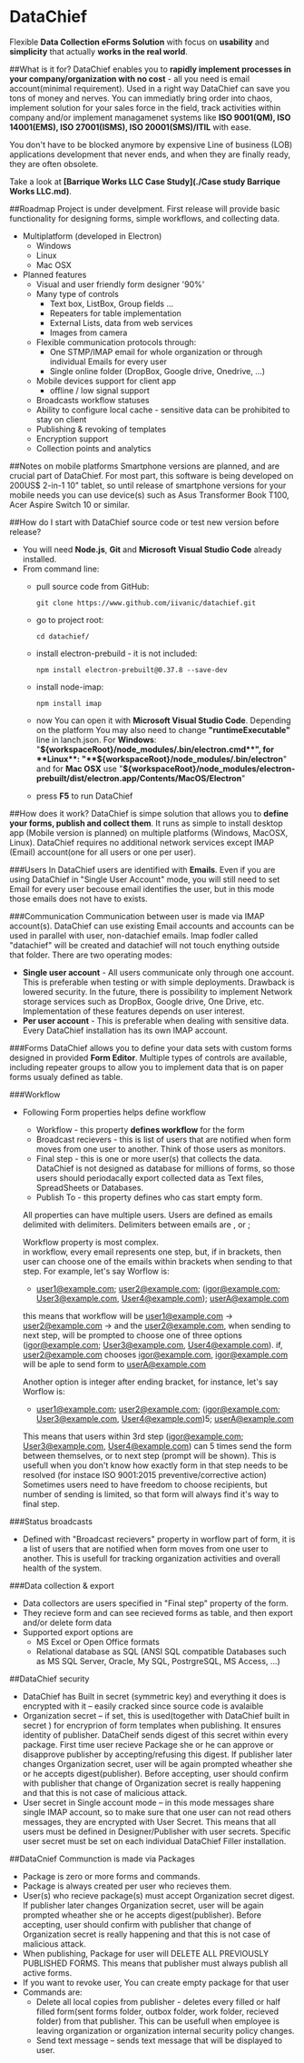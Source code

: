 # DataChief
Flexible **Data Collection eForms Solution** with focus on **usability** and **simplicity** that actually **works in the real world**.

##What is it for?
DataChief enables you to **rapidly implement processes in your company/organization with no cost** - all you need is email account(minimal requirement). Used in a right way DataChief can save you tons of money and nerves. You can immediatly bring order into chaos, implement solution for your sales force in the field, track activities within company and/or implement managamenet systems like **ISO 9001(QM), ISO 14001(EMS), ISO 27001(ISMS), ISO 20001(SMS)/ITIL** with ease. 

You don't have to be blocked anymore by expensive Line of business (LOB) applications development that never ends, and when they are finally ready, they are often obsolete.

Take a look at **[Barrique Works LLC Case Study](./Case study Barrique Works LLC.md)**. 

##Roadmap
Project is under develpment. First release will provide basic functionality for designing forms, simple workflows, and collecting data.
* Multiplatform (developed in Electron)
    * Windows
    * Linux
    * Mac OSX
* Planned features
    * Visual and user friendly form designer '90%'
    * Many type of controls
        * Text box, ListBox, Group fields ...
        * Repeaters for table implementation
        * External Lists, data from web services
        * Images from camera
    * Flexible communication protocols through:
        * One STMP/IMAP email for whole organization or through individual Emails for every user
        * Single online folder (DropBox, Google drive, Onedrive, ...)
    * Mobile devices support for client app
        * offline / low signal support
    * Broadcasts workflow statuses
    * Ability to configure local cache - sensitive data can be prohibited to stay on client
    * Publishing & revoking of templates
    * Encryption support
    * Collection points and analytics
 
##Notes on mobile platforms
Smartphone versions are planned, and are crucial part of DataChief. For most part, this software is being developed on 200US$ 2-in-1 10" tablet, so until release of smartphone versions for your mobile needs you can use device(s) such as Asus Transformer Book T100, Acer Aspire Switch 10 or similar.
 
##How do I start with DataChief source code or test new version before release?
* You will need **Node.js**, **Git** and **Microsoft Visual Studio Code** already installed.
* From command line:
    * pull source code from GitHub:
    
        `git clone https://www.github.com/iivanic/datachief.git`
    * go to project root: 
    
        `cd datachief/`
    * install electron-prebuild - it is not included: 
    
        `npm install electron-prebuilt@0.37.8 --save-dev`
    * install node-imap: 
    
        `npm install imap`
    * now You can open it with **Microsoft Visual Studio Code**. Depending on the platform You may also need to change **"runtimeExecutable"** line in lanch.json. For **Windows**: "**${workspaceRoot}/node_modules/.bin/electron.cmd**", for **Linux**: "**${workspaceRoot}/node_modules/.bin/electron**" and for **Mac OSX** use "**${workspaceRoot}/node_modules/electron-prebuilt/dist/electron.app/Contents/MacOS/Electron**"
    * press **F5** to run DataChief
    
##How does it work?
DataChief is simpe solution that allows you to **define your forms, publish and collect them**. It runs as simple to install desktop app (Mobile version is planned) on multiple platforms (Windows, MacOSX, Linux). DataChief requires no additional network services except IMAP (Email) account(one for all users or one per user).

###Users
In DataChief users are identified with **Emails**. Even if you are using DataChief in "Single User Account" mode, you will still need to set Email for every user becouse email identifies the user, but in this mode those emails does not have to exists.

###Communication
Communication between user is made via IMAP account(s). DataChief can use existing Email accounts and accounts can be used in parallel with user, non-datachief emails. Imap fodler called "datachief" will be created and datachief will not touch enything outside that folder. There are two operating modes:
* **Single user account** - All users communicate only through one account. This is preferable when testing or with simple deployments. Drawback is lowered security. In the future, there is possibility to implement Network storage services such as DropBox, Google drive, One Drive, etc. Implementation of these features depends on user interest.
* **Per user account** - This is preferable when dealing with sensitive data. Every DataChief installation has its own IMAP account.

###Forms
DataChief allows you to define your data sets with custom forms designed in provided **Form Editor**. Multiple types of controls are available, including repeater groups to allow you to implement data that is on paper forms usualy defined as table.

###Workflow
* Following Form properties helps define workflow
    * Workflow - this property **defines workflow** for the form
    * Broadcast recievers - this is list of users that are notified when form moves from one user to another. Think of those users as monitors.
    * Final step - this is one or more user(s) that collects the data. DataChief is not designed as database for millions of forms, so those users should periodacally export collected data as Text files, SpreadSheets or Databases.
    * Publish To - this property defines who cas start empty form. 
     
     All properties can have multiple users. Users are defined as emails delimited with delimiters.
     Delimiters between emails are , or ;

     Workflow property is most complex.   
     in workflow, every email represents one step, but, if in brackets, then user can choose one of the emails within brackets when sending to that step.
     For example, let's say Worflow is: 
     * user1@example.com; user2@example.com; (igor@example.com; User3@example.com, User4@example.com); userA@example.com

     this means that workflow will be user1@example.com -> user2@example.com -> 
     and the user2@example.com, when sending to next step, will be prompted to choose one of three options (igor@example.com; User3@example.com, User4@example.com).
     if, user2@example.com chooses igor@example.com, igor@example.com will be aple to send form to userA@example.com
    
     Another option is integer after ending bracket, for instance, let's say Worflow is:
     * user1@example.com; user2@example.com; (igor@example.com; User3@example.com, User4@example.com)5; userA@example.com
     
     This means that users within 3rd step (igor@example.com; User3@example.com, User4@example.com) can 5 times send the form between
     themselves, or to next step (prompt will be shown).
     This is usefull when you don't know how exactly form in that step needs to be resolved (for instace ISO 9001:2015 preventive/corrective action)
     Sometimes users need to have freedom to choose recipients, but number of sending is limited, so that form will always find it's way
     to final step.

###Status broadcasts
* Defined with "Broadcast recievers" property in worflow part of form, it is a list of users that are notified when form moves from one user to another. This is usefull for tracking organization activities and overall health of the system.

###Data collection & export
* Data collectors are users specified in "Final step" property of the form.
* They recieve form and can see recieved forms as table, and then export and/or delete form data
* Supported export options are 
    * MS Excel or Open Office formats
    * Relational database as SQL (ANSI SQL compatible Databases such as MS SQL Server, Oracle, My SQL, PostrgreSQL, MS Access, ...)

##DataChief security
* DataChief has Built in secret (symmetric key) and everything it does is encrypted with it – easily cracked since source code is avalaible
* Organization secret – if set, this is used(together with DataChief built in secret ) for encryprion of form templates when publishing. It ensures identity of publisher. DataCheif sends digest of this secret within every package. First time user recieve Package she or he can approve or disapprove publisher by accepting/refusing this digest. If publisher later changes Organization secret, user will be again prompted wheather she or he accepts digest(publisher). Before accepting, user should confirm with publisher that change of Organization secret is really happening and that this is not case of malicious attack.
* User secret in Single account mode – in this mode messages share single IMAP account, so to make sure that one user can not read others messages, they are encrypted with User Secret. This means that all users must be defined in Designer/Publisher with user secrets. Specific user secret must be set on each individual DataChief Filler installation.

##DataCnief Communction is made via Packages
* Package is zero or more forms and commands.
* Package is  always created per user who recieves them.
* User(s) who recieve package(s) must accept Organization secret digest. If publisher later changes Organization secret, user will be again prompted wheather she or he accepts digest(publisher). Before accepting, user should confirm with publisher that change of Organization secret is really happening and that this is not case of malicious attack.
* When publishing, Package for user will DELETE ALL PREVIOUSLY PUBLISHED FORMS. This means that publisher must always publish all active forms.
* If you want to revoke user, You can create empty package for that user
* Commands are:
    * Delete all local copies from publisher - deletes every filled or half filled form(sent forms folder, outbox folder, work folder, recieved folder) from that publisher. This can be usefull when employee is leaving organization or organization internal security policy changes.
    * Send text message – sends text message that will be displayed to user.